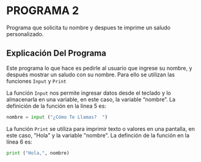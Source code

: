 # PROGRAMA 2
Programa que solicita tu nombre y despues te imprime un saludo personalizado.

## Explicación Del Programa
Este programa lo que hace es pedirle al usuario que ingrese su nombre, y después mostrar un saludo con su nombre. Para ello se utilizan las funciones `Input` y `Print`  

La función `Input` nos permite ingresar datos desde el teclado y lo almacenarla en una variable, en este caso, la variable “nombre”.
La definición de la función en la línea 5 es:

```python
nombre = input ("¿Cómo Te Llamas?  ")
```

La función ```Print``` se utiliza para imprimir texto o valores en una pantalla, en este caso, "Hola" y la variable "nombre".
La definción de la función en la línea 6 es:

```python
print ("Hola,", nombre)
```
